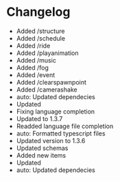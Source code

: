 # Changelog 
- Added /structure
- Added /schedule
- Added /ride
- Added /playanimation
- Added /music
- Added /fog
- Added /event
- Added /clearspawnpoint
- Added /camerashake
- auto: Updated dependecies
- Updated
- Fixing language completion
- Updated to 1.3.7
- Readded language file completion
- auto: Formatted typescript files
- Updated version to 1.3.6
- Updated schemas
- Added new items
- Updated
- auto: Updated dependecies